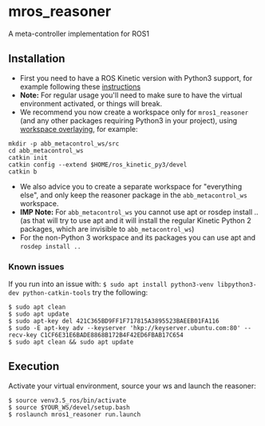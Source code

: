 # mros_reasoner
A meta-controller implementation for ROS1

## Installation
- First you need to have a ROS Kinetic version with Python3 support, for example following these [instructions](https://answers.ros.org/question/237613/how-to-define-ros-kinetic-to-use-python3-instead-of-python27/?answer=331009#post-id-331009)
- **Note:** For regular usage you'll need to make sure to have the virtual environment activated, or things will break.
- We recommend you now create a workspace only for `mros1_reasoner` (and any other packages requiring Python3 in your project), using [workspace overlaying](http://wiki.ros.org/catkin/Tutorials/workspace_overlaying), for example:
```
mkdir -p abb_metacontrol_ws/src
cd abb_metacontrol_ws
catkin init
catkin config --extend $HOME/ros_kinetic_py3/devel
catkin b
```
- We also advice you to create a separate workspace for "everything else", and only keep the reasoner package in the `abb_metacontrol_ws` workspace.
- **IMP Note:** For `abb_metacontrol_ws` you cannot use apt or rosdep install .. (as that will try to use apt and it will install the regular Kinetic Python 2 packages, which are invisible to `abb_metacontrol_ws`)
- For the non-Python 3 workspace and its packages you can use apt and `rosdep install ..`



### Known issues
If you run into an issue with:
`$ sudo apt install python3-venv libpython3-dev python-catkin-tools`
try the following:
```
$ sudo apt clean
$ sudo apt update
$ sudo apt-key del 421C365BD9FF1F717815A3895523BAEEB01FA116
$ sudo -E apt-key adv --keyserver 'hkp://keyserver.ubuntu.com:80' --recv-key C1CF6E31E6BADE8868B172B4F42ED6FBAB17C654
$ sudo apt clean && sudo apt update
```

## Execution
Activate your virtual environment, source your ws and launch the reasoner:
```
$ source venv3.5_ros/bin/activate
$ source $YOUR_WS/devel/setup.bash
$ roslaunch mros1_reasoner run.launch
```
